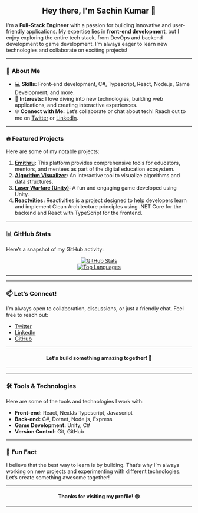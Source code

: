 

<h2 align="center">Hey there, I'm Sachin Kumar 👋</h2>

I'm a **Full-Stack Engineer** with a passion for building innovative and user-friendly applications. My expertise lies in **front-end development**, but I enjoy exploring the entire tech stack, from DevOps and backend development to game development. I’m always eager to learn new technologies and collaborate on exciting projects!

---

### 🚀 **About Me**
- 💻 **Skills:** Front-end development, C#, Typescript, React, Node.js,  Game Development, and more.
- 🌟 **Interests:** I love diving into new technologies, building web applications, and creating interactive experiences.
- 🌐 **Connect with Me:** Let’s collaborate or chat about tech! Reach out to me on [Twitter](https://twitter.com/dreadwing5) or [LinkedIn](https://www.linkedin.com/in/kysachin/).

---

### 🔥 **Featured Projects**
Here are some of my notable projects:

1. **[Emithru](https://github.com/dreadwing5/emithru):** This platform provides comprehensive tools for educators, mentors, and mentees as part of the digital education ecosystem.
2. **[Algorithm Visualizer](https://github.com/dreadwing5/algorithm-visualizer):** An interactive tool to visualize algorithms and data structures.
3. **[Laser Warfare (Unity)](https://github.com/dreadwing5/laser-warfare-unity):** A fun and engaging game developed using Unity.
4. **[Reactvities](https://github.com/dreadwing5/Reactivities):** Reactivities is a project designed to help developers learn and implement Clean Architecture principles using .NET Core for the backend and React with TypeScript for the frontend. 

---

### 📊 **GitHub Stats**
Here’s a snapshot of my GitHub activity:

<div align="center">

[![GitHub Stats](https://github-readme-stats.vercel.app/api?username=dreadwing5&theme=tokyonight&hide_border=true&show_icons=true&hide_title=true)](https://github.com/anuraghazra/github-readme-stats)  
[![Top Languages](https://github-readme-stats.vercel.app/api/top-langs/?username=dreadwing5&layout=compact&theme=tokyonight&hide_border=true)](https://github.com/anuraghazra/github-readme-stats)  

</div>

---

---

### 📫 **Let’s Connect!**
I’m always open to collaboration, discussions, or just a friendly chat. Feel free to reach out:

- [Twitter](https://twitter.com/dreadwing5)
- [LinkedIn](https://www.linkedin.com/in/kysachin/)
- [GitHub](https://github.com/dreadwing5)

---

<h4 align="center">
  Let’s build something amazing together! 🚀
</h4>

---


---

### 🛠 **Tools & Technologies**
Here are some of the tools and technologies I work with:

- **Front-end:** React, NextJs Typescript, Javascript  
- **Back-end:** C#, Dotnet, Node.js, Express
- **Game Development:** Unity, C#
- **Version Control:** Git, GitHub

---

### 📌 **Fun Fact**
I believe that the best way to learn is by building. That’s why I’m always working on new projects and experimenting with different technologies. Let’s create something awesome together!

---

<h4 align="center">
  Thanks for visiting my profile! 😄
</h4>

---
